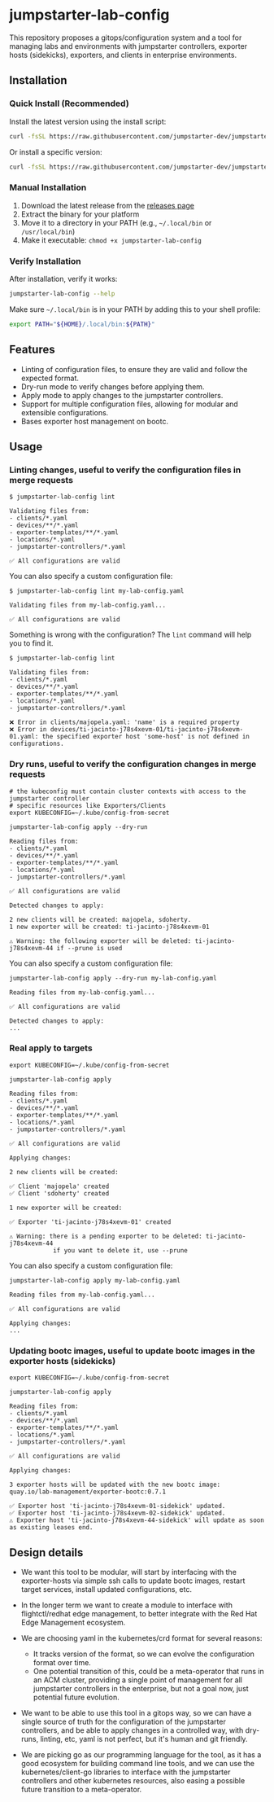 # jumpstarter-lab-config

This repository proposes a gitops/configuration system and a tool for managing labs
and environments with jumpstarter controllers, exporter hosts (sidekicks), exporters,
and clients in enterprise environments.

## Installation

### Quick Install (Recommended)

Install the latest version using the install script:

```bash
curl -fsSL https://raw.githubusercontent.com/jumpstarter-dev/jumpstarter-lab-config/main/install.sh | bash
```

Or install a specific version:

```bash
curl -fsSL https://raw.githubusercontent.com/jumpstarter-dev/jumpstarter-lab-config/main/install.sh | bash -s v0.0.2
```

### Manual Installation

1. Download the latest release from the [releases page](https://github.com/jumpstarter-dev/jumpstarter-lab-config/releases)
2. Extract the binary for your platform
3. Move it to a directory in your PATH (e.g., `~/.local/bin` or `/usr/local/bin`)
4. Make it executable: `chmod +x jumpstarter-lab-config`

### Verify Installation

After installation, verify it works:

```bash
jumpstarter-lab-config --help
```

Make sure `~/.local/bin` is in your PATH by adding this to your shell profile:

```bash
export PATH="${HOME}/.local/bin:${PATH}"
```

## Features

- Linting of configuration files, to ensure they are valid and follow the expected format.
- Dry-run mode to verify changes before applying them.
- Apply mode to apply changes to the jumpstarter controllers.
- Support for multiple configuration files, allowing for modular and extensible configurations.
- Bases exporter host management on bootc.

## Usage

### Linting changes, useful to verify the configuration files in merge requests

```shell
$ jumpstarter-lab-config lint

Validating files from:
- clients/*.yaml
- devices/**/*.yaml
- exporter-templates/**/*.yaml
- locations/*.yaml
- jumpstarter-controllers/*.yaml

✅ All configurations are valid

```

You can also specify a custom configuration file:

```shell
$ jumpstarter-lab-config lint my-lab-config.yaml

Validating files from my-lab-config.yaml...

✅ All configurations are valid
```

Something is wrong with the configuration? The `lint` command will help you to find it.

```shell
$ jumpstarter-lab-config lint

Validating files from:
- clients/*.yaml
- devices/**/*.yaml
- exporter-templates/**/*.yaml
- locations/*.yaml
- jumpstarter-controllers/*.yaml

❌ Error in clients/majopela.yaml: 'name' is a required property
❌ Error in devices/ti-jacinto-j78s4xevm-01/ti-jacinto-j78s4xevm-01.yaml: the specified exporter host 'some-host' is not defined in configurations.
```

### Dry runs, useful to verify the configuration changes in merge requests

```shell
# the kubeconfig must contain cluster contexts with access to the jumpstarter controller
# specific resources like Exporters/Clients
export KUBECONFIG=~/.kube/config-from-secret

jumpstarter-lab-config apply --dry-run

Reading files from:
- clients/*.yaml
- devices/**/*.yaml
- exporter-templates/**/*.yaml
- locations/*.yaml
- jumpstarter-controllers/*.yaml

✅ All configurations are valid

Detected changes to apply:

2 new clients will be created: majopela, sdoherty.
1 new exporter will be created: ti-jacinto-j78s4xevm-01

⚠️ Warning: the following exporter will be deleted: ti-jacinto-j78s4xevm-44 if --prune is used

```

You can also specify a custom configuration file:

```shell
jumpstarter-lab-config apply --dry-run my-lab-config.yaml

Reading files from my-lab-config.yaml...

✅ All configurations are valid

Detected changes to apply:
...
```

### Real apply to targets

```shell
export KUBECONFIG=~/.kube/config-from-secret

jumpstarter-lab-config apply

Reading files from:
- clients/*.yaml
- devices/**/*.yaml
- exporter-templates/**/*.yaml
- locations/*.yaml
- jumpstarter-controllers/*.yaml

✅ All configurations are valid

Applying changes:

2 new clients will be created:

✅ Client 'majopela' created
✅ Client 'sdoherty' created

1 new exporter will be created:

✅ Exporter 'ti-jacinto-j78s4xevm-01' created

⚠️ Warning: there is a pending exporter to be deleted: ti-jacinto-j78s4xevm-44
            if you want to delete it, use --prune

```

You can also specify a custom configuration file:

```shell
jumpstarter-lab-config apply my-lab-config.yaml

Reading files from my-lab-config.yaml...

✅ All configurations are valid

Applying changes:
...
```

### Updating bootc images, useful to update bootc images in the exporter hosts (sidekicks)

```shell
export KUBECONFIG=~/.kube/config-from-secret

jumpstarter-lab-config apply

Reading files from:
- clients/*.yaml
- devices/**/*.yaml
- exporter-templates/**/*.yaml
- locations/*.yaml
- jumpstarter-controllers/*.yaml

✅ All configurations are valid

Applying changes:

3 exporter hosts will be updated with the new bootc image: quay.io/lab-management/exporter-bootc:0.7.1

✅ Exporter host 'ti-jacinto-j78s4xevm-01-sidekick' updated.
✅ Exporter host 'ti-jacinto-j78s4xevm-02-sidekick' updated.
⚠️ Exporter host 'ti-jacinto-j78s4xevm-44-sidekick' will update as soon as existing leases end.
```

## Design details

- We want this tool to be modular, will start by interfacing with the exporter-hosts via simple ssh
  calls to update bootc images, restart target services, install updated configurations, etc.

- In the longer term we want to create a module to interface with flightctl/redhat edge management,
  to better integrate with the Red Hat Edge Management ecosystem.

- We are choosing yaml in the kubernetes/crd format for several reasons:
  - It tracks version of the format, so we can evolve the configuration format over time.
  - One potential transition of this, could be a meta-operator that runs in an ACM cluster, providing
    a single point of management for all jumpstarter controllers in the enterprise, but not a goal
    now, just potential future evolution.

- We want to be able to use this tool in a gitops way, so we can have a single source of truth for
  the configuration of the jumpstarter controllers, and be able to apply changes in a controlled way,
  with dry-runs, linting, etc, yaml is not perfect, but it's human and git friendly.

- We are picking go as our programming language for the tool, as it has a good ecosystem for
  building command line tools, and we can use the kubernetes/client-go libraries to interface with the
  jumpstarter controllers and other kubernetes resources, also easing a possible future transition to
  a meta-operator.
